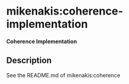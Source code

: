# mikenakis:coherence-implementation

#### Coherence Implementation

## Description

See the README.md of mikenakis:coherence
